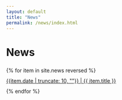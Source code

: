 ```yaml
---
layout: default
title: "News"
permalink: /news/index.html
---
```


# News

<ul style="list-style: none; padding: 0; line-height: 2">
{% for item in site.news reversed %}
  <li><a href="{{ item.url }}">{{item.date | truncate: 10, ""}} | {{ item.title }}</a></li>
{% endfor %}
</ul>
